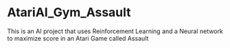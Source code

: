# AtariAI_Gym_Assault
This is an AI project that uses Reinforcement Learning and a Neural network to maximize score in an Atari Game called Assault
